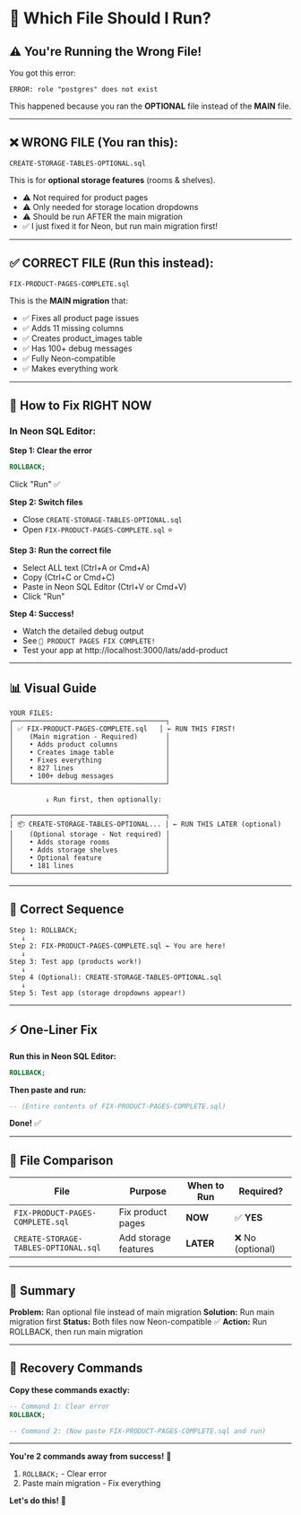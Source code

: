 # 🎯 Which File Should I Run?

## ⚠️ You're Running the Wrong File!

You got this error:
```
ERROR: role "postgres" does not exist
```

This happened because you ran the **OPTIONAL** file instead of the **MAIN** file.

---

## ❌ **WRONG FILE (You ran this):**

```
CREATE-STORAGE-TABLES-OPTIONAL.sql
```

This is for **optional storage features** (rooms & shelves).
- ⚠️  Not required for product pages
- ⚠️  Only needed for storage location dropdowns
- ⚠️  Should be run AFTER the main migration
- ✅  I just fixed it for Neon, but run main migration first!

---

## ✅ **CORRECT FILE (Run this instead):**

```
FIX-PRODUCT-PAGES-COMPLETE.sql
```

This is the **MAIN migration** that:
- ✅ Fixes all product page issues
- ✅ Adds 11 missing columns
- ✅ Creates product_images table
- ✅ Has 100+ debug messages
- ✅ Fully Neon-compatible
- ✅ Makes everything work

---

## 🚀 **How to Fix RIGHT NOW**

### **In Neon SQL Editor:**

**Step 1: Clear the error**
```sql
ROLLBACK;
```
Click "Run" ✅

**Step 2: Switch files**
- Close `CREATE-STORAGE-TABLES-OPTIONAL.sql`
- Open `FIX-PRODUCT-PAGES-COMPLETE.sql` ⭐

**Step 3: Run the correct file**
- Select ALL text (Ctrl+A or Cmd+A)
- Copy (Ctrl+C or Cmd+C)
- Paste in Neon SQL Editor (Ctrl+V or Cmd+V)
- Click "Run"

**Step 4: Success!**
- Watch the detailed debug output
- See `🎉 PRODUCT PAGES FIX COMPLETE!`
- Test your app at http://localhost:3000/lats/add-product

---

## 📊 **Visual Guide**

```
YOUR FILES:
┌──────────────────────────────────────┐
│ ✅ FIX-PRODUCT-PAGES-COMPLETE.sql   │ ← RUN THIS FIRST!
│    (Main migration - Required)       │
│    • Adds product columns            │
│    • Creates image table             │
│    • Fixes everything                │
│    • 827 lines                       │
│    • 100+ debug messages             │
└──────────────────────────────────────┘

         ↓ Run first, then optionally:

┌──────────────────────────────────────┐
│ 📦 CREATE-STORAGE-TABLES-OPTIONAL... │ ← RUN THIS LATER (optional)
│    (Optional storage - Not required) │
│    • Adds storage rooms              │
│    • Adds storage shelves            │
│    • Optional feature                │
│    • 181 lines                       │
└──────────────────────────────────────┘
```

---

## 🎯 **Correct Sequence**

```
Step 1: ROLLBACK;
   ↓
Step 2: FIX-PRODUCT-PAGES-COMPLETE.sql ← You are here!
   ↓
Step 3: Test app (products work!)
   ↓
Step 4 (Optional): CREATE-STORAGE-TABLES-OPTIONAL.sql
   ↓
Step 5: Test app (storage dropdowns appear!)
```

---

## ⚡ **One-Liner Fix**

**Run this in Neon SQL Editor:**
```sql
ROLLBACK;
```

**Then paste and run:**
```sql
-- (Entire contents of FIX-PRODUCT-PAGES-COMPLETE.sql)
```

**Done!** ✅

---

## 📁 **File Comparison**

| File | Purpose | When to Run | Required? |
|------|---------|-------------|-----------|
| `FIX-PRODUCT-PAGES-COMPLETE.sql` | Fix product pages | **NOW** | ✅ **YES** |
| `CREATE-STORAGE-TABLES-OPTIONAL.sql` | Add storage features | **LATER** | ❌ No (optional) |

---

## 🎊 **Summary**

**Problem:** Ran optional file instead of main migration
**Solution:** Run main migration first
**Status:** Both files now Neon-compatible ✅
**Action:** Run ROLLBACK, then run main migration

---

## 🚀 **Recovery Commands**

**Copy these commands exactly:**

```sql
-- Command 1: Clear error
ROLLBACK;

-- Command 2: (Now paste FIX-PRODUCT-PAGES-COMPLETE.sql and run)
```

---

**You're 2 commands away from success!** 🎉

1. `ROLLBACK;` - Clear error
2. Paste main migration - Fix everything

**Let's do this!** 🚀

